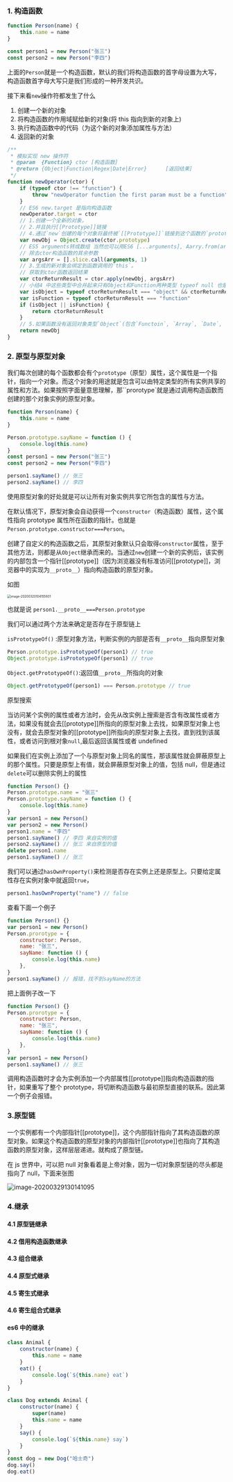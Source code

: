 ### 1. 构造函数

```js
function Person(name) {
    this.name = name
}

const person1 = new Person("张三")
const person2 = new Person("李四")
```

上面的`Person`就是一个构造函数，默认的我们将构造函数的首字母设置为大写，构造函数首字母大写只是我们形成的一种开发共识。

接下来看`new`操作符都发生了什么

1. 创建一个新的对象
2. 将构造函数的作用域赋给新的对象(将 this 指向到新的对象上)
3. 执行构造函数中的代码（为这个新的对象添加属性与方法）
4. 返回新的对象

```js
/**
 * 模拟实现 new 操作符
 * @param  {Function} ctor [构造函数]
 * @return {Object|Function|Regex|Date|Error}      [返回结果]
 */
function newOperator(ctor) {
    if (typeof ctor !== "function") {
        throw "newOperator function the first param must be a function"
    }
    // ES6 new.target 是指向构造函数
    newOperator.target = ctor
    // 1.创建一个全新的对象，
    // 2.并且执行[[Prototype]]链接
    // 4.通过`new`创建的每个对象将最终被`[[Prototype]]`链接到这个函数的`prototype`对象上。
    var newObj = Object.create(ctor.prototype)
    // ES5 arguments转成数组 当然也可以用ES6 [...arguments], Aarry.from(arguments);
    // 除去ctor构造函数的其余参数
    var argsArr = [].slice.call(arguments, 1)
    // 3.生成的新对象会绑定到函数调用的`this`。
    // 获取到ctor函数返回结果
    var ctorReturnResult = ctor.apply(newObj, argsArr)
    // 小结4 中这些类型中合并起来只有Object和Function两种类型 typeof null 也是'object'所以要不等于null，排除null
    var isObject = typeof ctorReturnResult === "object" && ctorReturnResult !== null
    var isFunction = typeof ctorReturnResult === "function"
    if (isObject || isFunction) {
        return ctorReturnResult
    }
    // 5.如果函数没有返回对象类型`Object`(包含`Functoin`, `Array`, `Date`, `RegExg`, `Error`)，那么`new`表达式中的函数调用会自动返回这个新的对象。
    return newObj
}
```

### 2. 原型与原型对象

我们每次创建的每个函数都会有个`prototype`（原型）属性，这个属性是一个指针，指向一个对象。而这个对象的用途就是包含可以由特定类型的所有实例共享的属性和方法。如果按照字面量意思理解，那``prorotype`就是通过调用构造函数而创建的那个对象实例的原型对象。

```js
function Person(name) {
    this.name = name
}

Person.prototype.sayName = function () {
    console.log(this.name)
}
const person1 = new Person("张三")
const person2 = new Person("李四")

person1.sayName() // 张三
person2.sayName() // 李四
```

使用原型对象的好处就是可以让所有对象实例共享它所包含的属性与方法。

在默认情况下，原型对象会自动获得一个`constructor`（构造函数）属性，这个属性指向 prototype 属性所在函数的指针。也就是`Person.prototype.constructor===Person`。

创建了自定义的构造函数之后，其原型对象默认只会取得`constructor`属性，至于其他方法，则都是从`Object`继承而来的。当通过`new`创建一个新的实例后，该实例的内部包含一个指针[[prototype]]（因为浏览器没有标准访问[[prototype]]，浏览器中的实现为`__proto__`）指向构造函数的原型对象。

如图

<img src="http://file.qiniu.taoacat.com/uPic/20200320-104156-image-20200320104155931.png" alt="image-20200320104155931" style="zoom:50%;" />

也就是说 `person1.__proto__===Person.prototype`

我们可以通过两个方法来确定是否存在于原型链上

`isPrototypeOf()` :原型对象方法，判断实例的内部是否有`__proto__`指向原型对象

```js
Person.prototype.isPrototypeOf(person1) // true
Object.prototype.isPrototypeOf(person1) // true
```

`Object.getPrototypeOf()`:返回值`__proto__`所指向的对象

```js
Object.getPrototypeOf(person1) === Person.prototype // true
```

原型搜索

当访问某个实例的属性或者方法时，会先从改实例上搜索是否含有改属性或者方法，如果没有就会去[[prototype]]所指向的原型对象上去找，如果原型对象上也没有，就会去原型对象的[[prototype]]所指向的原型对象上去找，直到找到该属性，或者访问到根对象`null`,最后返回该属性或者 undefined

如果我们在实例上添加了一个与原型对象上同名的属性，那该属性就会屏蔽原型上的那个属性。只要是原型上有值，就会屏蔽原型对象上的值，包括 null，但是通过`delete`可以删除实例上的属性

```js
function Person() {}
Person.prototype.name = "张三"
Person.prototype.sayName = function () {
    console.log(this.name)
}
var person1 = new Person()
var person2 = new Person()
person1.name = "李四"
person1.sayName() // 李四 来自实例的值
person2.sayName() // 张三 来自原型的值
delete person1.name
person1.sayName() // 张三
```

我们可以通过`hasOwnProperty()`来检测是否存在实例上还是原型上。只要给定属性存在实例对象中就返回`true`，

```js
person1.hasOwnProperty("name") // false
```

查看下面一个例子

```js
function Person() {}
var person1 = new Person()
Person.prorotype = {
    constructor: Person,
    name: "张三",
    sayName: function () {
        console.log(this.name)
    },
}
person1.sayName() // 报错，找不到sayName的方法
```

把上面例子改一下

```js
function Person() {}
Person.prorotype = {
    constructor: Person,
    name: "张三",
    sayName: function () {
        console.log(this.name)
    },
}
var person1 = new Person()
person1.sayName() // 张三
```

调用构造函数时才会为实例添加一个内部属性[[prototype]]指向构造函数的指针，如果重写了整个 prototype，将切断构造函数与最初原型直接的联系。因此第一个例子会报错。

### 3.原型链

一个实例都有一个内部指针[[prototype]]，这个内部指针指向了其构造函数的原型对象。如果这个构造函数的原型对象的内部指针[[prototype]]也指向了其构造函数的原型对象，这样层层递进。就构成了原型链。

在 js 世界中，可以把 null 对象看着是上帝对象，因为一切对象原型链的尽头都是指向了 null，下面来张图

![image-20200329130141095](http://file.qiniu.taoacat.com/uPic/20200329-130141-image-20200329130141095.png)

### 4.继承

#### 4.1 原型链继承

#### 4.2 借用构造函数继承

#### 4.3 组合继承

#### 4.4 原型式继承

#### 4.5 寄生式继承

#### 4.6 寄生组合式继承

#### es6 中的继承

```js
class Animal {
    constructor(name) {
        this.name = name
    }
    eat() {
        console.log(`${this.name} eat`)
    }
}

class Dog extends Animal {
    constructor(name) {
        super(name)
        this.name = name
    }
    say() {
        console.log(`${this.name} say`)
    }
}
const dog = new Dog("哈士奇")
dog.say()
dog.eat()
```
